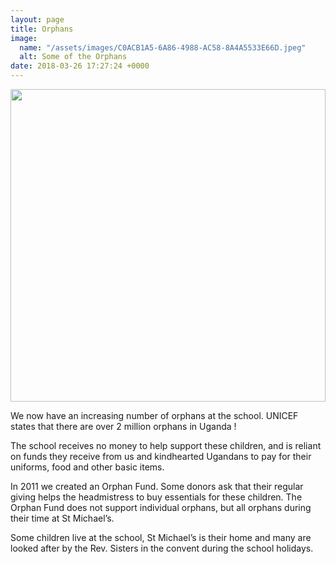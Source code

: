 ```yaml
---
layout: page
title: Orphans
image:
  name: "/assets/images/C0ACB1A5-6A86-4988-AC58-8A4A5533E66D.jpeg"
  alt: Some of the Orphans
date: 2018-03-26 17:27:24 +0000
---
```

<a href="{{ site.url }}{{ site.baseurl }}{{ page.image.name }}"><img src="{{ site.url }}{{ site.baseurl }}{{ page.image.name }}" style="object-fit: cover; height: 500px; width: 100%;" /></a>

We now have an increasing number of orphans at the school.  UNICEF states that there are over 2 million orphans in Uganda ! 

The school receives no money to help support these children, and is reliant on funds they receive from us and kindhearted Ugandans to pay for their uniforms, food and other basic items.

In 2011 we created an Orphan Fund. Some donors ask that their regular giving helps the headmistress to buy essentials for these children. The Orphan Fund does not support individual orphans, but all orphans during their time at St Michael’s.

Some children live at the school, St Michael’s is their home and many are looked after by the Rev. Sisters in the convent during the school holidays. 
